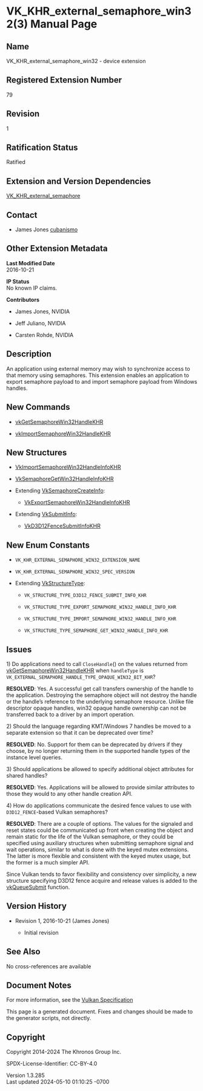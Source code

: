 # VK_KHR_external_semaphore_win32(3) Manual Page

## Name

VK_KHR_external_semaphore_win32 - device extension



## <a href="#_registered_extension_number" class="anchor"></a>Registered Extension Number

79

## <a href="#_revision" class="anchor"></a>Revision

1

## <a href="#_ratification_status" class="anchor"></a>Ratification Status

Ratified

## <a href="#_extension_and_version_dependencies" class="anchor"></a>Extension and Version Dependencies

[VK_KHR_external_semaphore](https://registry.khronos.org/vulkan/specs/1.3-extensions/man/html/VK_KHR_external_semaphore.html)  

## <a href="#_contact" class="anchor"></a>Contact

- James Jones <a
  href="https://github.com/KhronosGroup/Vulkan-Docs/issues/new?body=%5BVK_KHR_external_semaphore_win32%5D%20@cubanismo%0A*Here%20describe%20the%20issue%20or%20question%20you%20have%20about%20the%20VK_KHR_external_semaphore_win32%20extension*"
  target="_blank" rel="nofollow noopener"><em></em>cubanismo</a>

## <a href="#_other_extension_metadata" class="anchor"></a>Other Extension Metadata

**Last Modified Date**  
2016-10-21

**IP Status**  
No known IP claims.

**Contributors**  
- James Jones, NVIDIA

- Jeff Juliano, NVIDIA

- Carsten Rohde, NVIDIA

## <a href="#_description" class="anchor"></a>Description

An application using external memory may wish to synchronize access to
that memory using semaphores. This extension enables an application to
export semaphore payload to and import semaphore payload from Windows
handles.

## <a href="#_new_commands" class="anchor"></a>New Commands

- [vkGetSemaphoreWin32HandleKHR](https://registry.khronos.org/vulkan/specs/1.3-extensions/man/html/vkGetSemaphoreWin32HandleKHR.html)

- [vkImportSemaphoreWin32HandleKHR](https://registry.khronos.org/vulkan/specs/1.3-extensions/man/html/vkImportSemaphoreWin32HandleKHR.html)

## <a href="#_new_structures" class="anchor"></a>New Structures

- [VkImportSemaphoreWin32HandleInfoKHR](https://registry.khronos.org/vulkan/specs/1.3-extensions/man/html/VkImportSemaphoreWin32HandleInfoKHR.html)

- [VkSemaphoreGetWin32HandleInfoKHR](https://registry.khronos.org/vulkan/specs/1.3-extensions/man/html/VkSemaphoreGetWin32HandleInfoKHR.html)

- Extending [VkSemaphoreCreateInfo](https://registry.khronos.org/vulkan/specs/1.3-extensions/man/html/VkSemaphoreCreateInfo.html):

  - [VkExportSemaphoreWin32HandleInfoKHR](https://registry.khronos.org/vulkan/specs/1.3-extensions/man/html/VkExportSemaphoreWin32HandleInfoKHR.html)

- Extending [VkSubmitInfo](https://registry.khronos.org/vulkan/specs/1.3-extensions/man/html/VkSubmitInfo.html):

  - [VkD3D12FenceSubmitInfoKHR](https://registry.khronos.org/vulkan/specs/1.3-extensions/man/html/VkD3D12FenceSubmitInfoKHR.html)

## <a href="#_new_enum_constants" class="anchor"></a>New Enum Constants

- `VK_KHR_EXTERNAL_SEMAPHORE_WIN32_EXTENSION_NAME`

- `VK_KHR_EXTERNAL_SEMAPHORE_WIN32_SPEC_VERSION`

- Extending [VkStructureType](https://registry.khronos.org/vulkan/specs/1.3-extensions/man/html/VkStructureType.html):

  - `VK_STRUCTURE_TYPE_D3D12_FENCE_SUBMIT_INFO_KHR`

  - `VK_STRUCTURE_TYPE_EXPORT_SEMAPHORE_WIN32_HANDLE_INFO_KHR`

  - `VK_STRUCTURE_TYPE_IMPORT_SEMAPHORE_WIN32_HANDLE_INFO_KHR`

  - `VK_STRUCTURE_TYPE_SEMAPHORE_GET_WIN32_HANDLE_INFO_KHR`

## <a href="#_issues" class="anchor"></a>Issues

1\) Do applications need to call `CloseHandle`() on the values returned
from [vkGetSemaphoreWin32HandleKHR](https://registry.khronos.org/vulkan/specs/1.3-extensions/man/html/vkGetSemaphoreWin32HandleKHR.html)
when `handleType` is
`VK_EXTERNAL_SEMAPHORE_HANDLE_TYPE_OPAQUE_WIN32_BIT_KHR`?

**RESOLVED**: Yes. A successful get call transfers ownership of the
handle to the application. Destroying the semaphore object will not
destroy the handle or the handle’s reference to the underlying semaphore
resource. Unlike file descriptor opaque handles, win32 opaque handle
ownership can not be transferred back to a driver by an import
operation.

2\) Should the language regarding KMT/Windows 7 handles be moved to a
separate extension so that it can be deprecated over time?

**RESOLVED**: No. Support for them can be deprecated by drivers if they
choose, by no longer returning them in the supported handle types of the
instance level queries.

3\) Should applications be allowed to specify additional object
attributes for shared handles?

**RESOLVED**: Yes. Applications will be allowed to provide similar
attributes to those they would to any other handle creation API.

4\) How do applications communicate the desired fence values to use with
`D3D12_FENCE`-based Vulkan semaphores?

**RESOLVED**: There are a couple of options. The values for the signaled
and reset states could be communicated up front when creating the object
and remain static for the life of the Vulkan semaphore, or they could be
specified using auxiliary structures when submitting semaphore signal
and wait operations, similar to what is done with the keyed mutex
extensions. The latter is more flexible and consistent with the keyed
mutex usage, but the former is a much simpler API.

Since Vulkan tends to favor flexibility and consistency over simplicity,
a new structure specifying D3D12 fence acquire and release values is
added to the [vkQueueSubmit](https://registry.khronos.org/vulkan/specs/1.3-extensions/man/html/vkQueueSubmit.html) function.

## <a href="#_version_history" class="anchor"></a>Version History

- Revision 1, 2016-10-21 (James Jones)

  - Initial revision

## <a href="#_see_also" class="anchor"></a>See Also

No cross-references are available

## <a href="#_document_notes" class="anchor"></a>Document Notes

For more information, see the <a
href="https://registry.khronos.org/vulkan/specs/1.3-extensions/html/vkspec.html#VK_KHR_external_semaphore_win32"
target="_blank" rel="noopener">Vulkan Specification</a>

This page is a generated document. Fixes and changes should be made to
the generator scripts, not directly.

## <a href="#_copyright" class="anchor"></a>Copyright

Copyright 2014-2024 The Khronos Group Inc.

SPDX-License-Identifier: CC-BY-4.0

Version 1.3.285  
Last updated 2024-05-10 01:10:25 -0700
